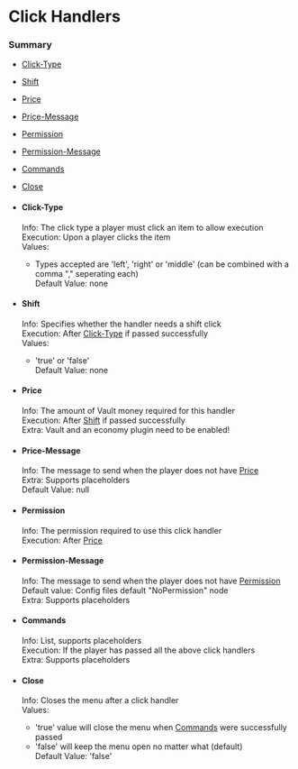 # Click Handlers #

### Summary ###
- [Click-Type](#user-content-click-type)
- [Shift](#user-content-shift)
- [Price](#user-content-price)
- [Price-Message](#user-content-price-message)
- [Permission](#user-content-permission)
- [Permission-Message](#user-content-permission-message)
- [Commands](#user-content-commands)
- [Close](#user-content-close)

- #### Click-Type ####
  Info: The click type a player must click an item to allow execution  
  Execution: Upon a player clicks the item  
  Values:
    - Types accepted are 'left', 'right' or 'middle' (can be combined with a comma "," seperating each)  
  Default Value: none
    
- #### Shift ####
  Info: Specifies whether the handler needs a shift click  
  Execution: After [Click-Type](#user-content-click-type) if passed successfully  
  Values:  
    - 'true' or 'false'  
  Default Value: none

- #### Price ####
  Info: The amount of Vault money required for this handler  
  Execution: After [Shift](#user-content-shift) if passed successfully  
  Extra: Vault and an economy plugin need to be enabled! 

- #### Price-Message ####
  Info: The message to send when the player does not have [Price](#user-content-price)  
  Extra: Supports placeholders  
  Default Value: null

- #### Permission ####
  Info: The permission required to use this click handler  
  Execution: After [Price](#user-content-price)

- #### Permission-Message ####
  Info: The message to send when the player does not have [Permission](#user-content-permission)  
  Default value: Config files default "NoPermission" node  
  Extra: Supports placeholders
  
- #### Commands ####
  Info: List, supports placeholders  
  Execution: If the player has passed all the above click handlers  
  Extra: Supports placeholders

- #### Close ####
  Info: Closes the menu after a click handler  
  Values:  
    - 'true' value will close the menu when [Commands](#user-content-commands) were successfully passed
    - 'false' will keep the menu open no matter what (default)  
  Default Value: 'false'
